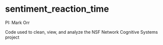 # sentiment_reaction_time

PI: Mark Orr

Code used to clean, view, and analyze the NSF Network Cognitive Systems project
